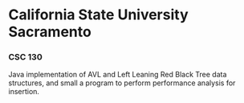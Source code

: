 # California State University Sacramento
### CSC 130

Java implementation of AVL and Left Leaning Red Black Tree data structures, and small a program to perform performance analysis for insertion. 

